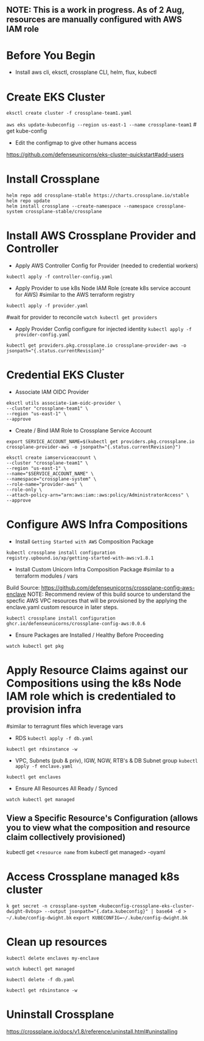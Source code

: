 ## NOTE: This is a work in progress. As of 2 Aug, resources are manually configured with AWS IAM role

# Before You Begin

- Install aws cli, eksctl, crossplane CLI, helm, flux, kubectl

# Create EKS Cluster

`eksctl create cluster -f crossplane-team1.yaml`

`aws eks update-kubeconfig --region us-east-1 --name crossplane-team1` # get kube-config

- Edit the configmap to give other humans access

https://github.com/defenseunicorns/eks-cluster-quickstart#add-users

# Install Crossplane

```
helm repo add crossplane-stable https://charts.crossplane.io/stable
helm repo update
helm install crossplane --create-namespace --namespace crossplane-system crossplane-stable/crossplane
```

# Install AWS Crossplane Provider and Controller

- Apply AWS Controller Config for Provider (needed to credential workers)

`kubectl apply -f controller-config.yaml`

- Apply Provider to use k8s Node IAM Role (create k8s service account for AWS)
#similar to the AWS terraform registry

`kubectl apply -f provider.yaml`

#wait for provider to reconcile
`watch kubectl get providers`

- Apply Provider Config configure for injected identity
`kubectl apply -f provider-config.yaml`

`kubectl get providers.pkg.crossplane.io crossplane-provider-aws -o jsonpath="{.status.currentRevision}"`


# Credential EKS Cluster 

- Associate IAM OIDC Provider
```
eksctl utils associate-iam-oidc-provider \
--cluster "crossplane-team1" \
--region "us-east-1" \
--approve
```

- Create / Bind IAM Role to Crossplane Service Account

`export SERVICE_ACCOUNT_NAME=$(kubectl get providers.pkg.crossplane.io crossplane-provider-aws -o jsonpath="{.status.currentRevision}")`

```
eksctl create iamserviceaccount \
--cluster "crossplane-team1" \
--region "us-east-1" \
--name="$SERVICE_ACCOUNT_NAME" \
--namespace="crossplane-system" \
--role-name="provider-aws" \
--role-only \
--attach-policy-arn="arn:aws:iam::aws:policy/AdministratorAccess" \
--approve
```

# Configure AWS Infra Compositions

- Install `Getting Started with AWS` Composition Package

`kubectl crossplane install configuration registry.upbound.io/xp/getting-started-with-aws:v1.8.1`

- Install Custom Unicorn Infra Composition Package
#similar to a terraform modules / vars

Build Source: https://github.com/defenseunicorns/crossplane-config-aws-enclave
NOTE: Recommend review of this build source to understand the specfic AWS VPC resources that will be provisioned by the applying the enclave.yaml custom resource in later steps.

`kubectl crossplane install configuration ghcr.io/defenseunicorns/crossplane-config-aws:0.0.6`

- Ensure Packages are Installed / Healthy Before Proceeding

`watch kubectl get pkg`


# Apply Resource Claims against our Compositions using the k8s Node IAM role which is credentialed to provision infra
#similar to terragrunt files which leverage vars 

- RDS
`kubectl apply -f db.yaml`

`kubectl get rdsinstance -w`

- VPC, Subnets (pub & priv), IGW, NGW, RTB's & DB Subnet group
`kubectl apply -f enclave.yaml`

`kubectl get enclaves`

- Ensure All Resources All Ready / Synced

`watch kubectl get managed` 

## View a Specific Resource's Configuration (allows you to view what the composition and resource claim collectively provisioned)

kubectl get <`resource name` from kubectl get managed> -oyaml

# Access Crossplane managed k8s cluster
```k get secret -n crossplane-system <kubeconfig-crossplane-eks-cluster-dwight-8vbsp> --output jsonpath="{.data.kubeconfig}" | base64 -d > ~/.kube/config-dwight.bk```
```export KUBECONFIG=~/.kube/config-dwight.bk```

# Clean up resources

`kubectl delete enclaves my-enclave`

`watch kubectl get managed`

`kubectl delete -f db.yaml`

`kubectl get rdsinstance -w`

# Uninstall Crossplane

https://crossplane.io/docs/v1.8/reference/uninstall.html#uninstalling
